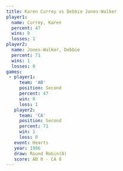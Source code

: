 ```yaml
---
title: Karen Currey vs Debbie Jones-Walker
player1:                    
  name: Currey, Karen       
  percent: 47               
  wins: 0                   
  losses: 1                 
player2:                    
  name: Jones-Walker, Debbie
  percent: 71               
  wins: 1                   
  losses: 0                 
games:
 - player1:          
     team: 'AB'      
     position: Second
     percent: 47     
     win: 0          
     loss: 1         
   player2:          
     team: 'CA'      
     position: Second
     percent: 71     
     win: 1          
     loss: 0         
   event: Hearts       
   year: 1986          
   draw: Round Robin(8)
   score: AB 0 - CA 8  
---
```

